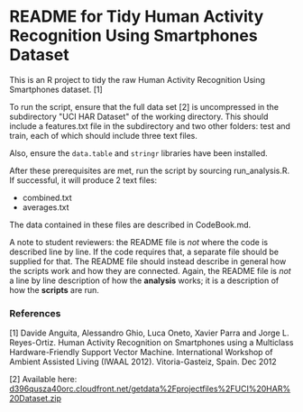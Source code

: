 # README for Tidy Human Activity Recognition Using Smartphones Dataset
This is an R project to tidy the raw Human Activity Recognition Using Smartphones dataset. [1]

To run the script, ensure that the full data set [2] is uncompressed in the subdirectory "UCI HAR Dataset" of the working directory. This should include a features.txt file in the subdirectory and two other folders: test and train, each of which should include three text files.

Also, ensure the `data.table` and `stringr` libraries have been installed.

After these prerequisites are met, run the script by sourcing run_analysis.R. If successful, it will produce 2 text files:

* combined.txt
* averages.txt

The data contained in these files are described in CodeBook.md.

A note to student reviewers: the README file is *not* where the code is described line by line. If the code requires that, a separate file should be supplied for that. The README file should instead describe in general how the scripts work and how they are connected. Again, the README file is *not* a line by line description of how the **analysis** works; it is a description of how the **scripts** are run.

### References
[1] Davide Anguita, Alessandro Ghio, Luca Oneto, Xavier Parra and Jorge L. Reyes-Ortiz. Human Activity Recognition on Smartphones using a Multiclass Hardware-Friendly Support Vector Machine. International Workshop of Ambient Assisted Living (IWAAL 2012). Vitoria-Gasteiz, Spain. Dec 2012

[2] Available here: [d396qusza40orc.cloudfront.net/getdata%2Fprojectfiles%2FUCI%20HAR%20Dataset.zip](https://d396qusza40orc.cloudfront.net/getdata%2Fprojectfiles%2FUCI%20HAR%20Dataset.zip)
